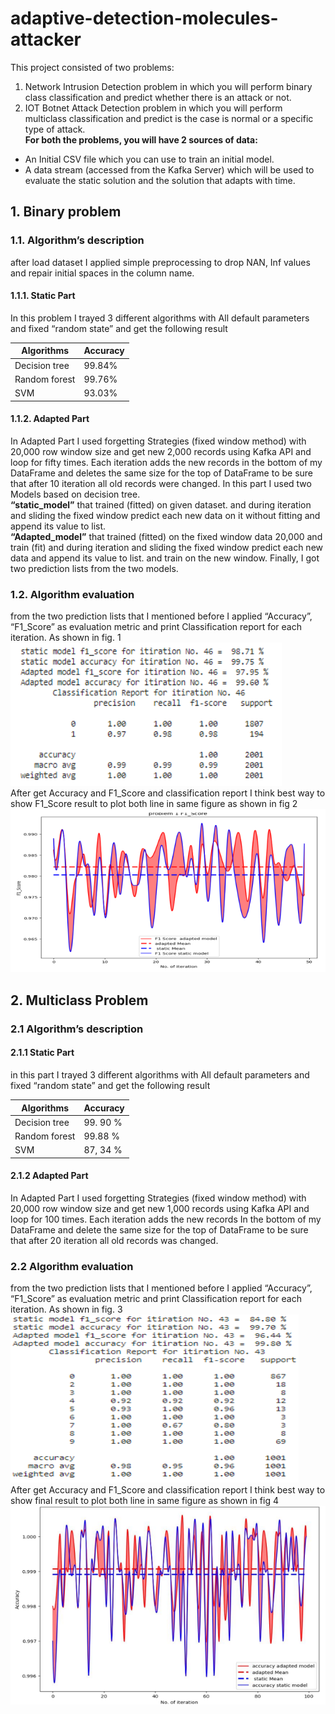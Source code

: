 # adaptive-detection-molecules-attacker
This project consisted of two problems: 
1. Network Intrusion Detection problem in which you will perform binary class classification and
predict whether there is an attack or not.
2. IOT Botnet Attack Detection problem in which you will perform multiclass classification and
predict is the case is normal or a specific type of attack. <br/>
**For both the problems, you will have 2 sources of data:**
- An Initial CSV file which you can use to train an initial model.
- A data stream (accessed from the Kafka Server) which will be used to evaluate the static
solution and the solution that adapts with time.
## 1. Binary problem
### 1.1. Algorithm’s description
after load dataset I applied simple preprocessing to drop NAN, Inf values and repair initial spaces in the column name.
#### 1.1.1. Static Part
In this problem I trayed 3 different algorithms with All default parameters and fixed “random state” and get the following result 

|Algorithms | Accuracy|
|--|--|
|Decision tree |  99.84% |
|Random forest|  99.76% |
| SVM | 93.03% |

#### 1.1.2. Adapted Part
In Adapted Part I used forgetting Strategies (fixed window method) with 20,000 row window size and get new 2,000 records using Kafka API and loop for fifty times. Each iteration adds the new records in the bottom of my DataFrame and deletes the same size for the top of DataFrame to be sure that after 10 iteration all old records were changed.
In this part I used two Models based on decision tree. <br/>
**“static_model”** that trained (fitted) on given dataset. and during iteration and sliding the fixed window predict each new data on it without fitting and append its value to list.<br/>
 **“Adapted_model”** that trained (fitted) on the fixed window data 20,000 and train (fit) and during iteration and sliding the fixed window predict each new data and append its value to list. and train on the new window. Finally, I got two prediction lists from the two models.
### 1.2. Algorithm evaluation
 from the two prediction lists that I mentioned before I applied “Accuracy”, “F1_Score” as evaluation metric and print Classification report for each iteration. As shown in fig. 1<br/>
 ![1 terminal output of iteration no. 46 for problem 1](https://github.com/eslamahmed235/adaptive-detection-molecules-attacker/blob/d7d708afaa1c789991b420c15023170098fc89f8/data/image.png)<br/>
 After get Accuracy and F1_Score and classification report I think best way to show F1_Score result to plot both line in same figure as shown in fig 2 <br/>
 ![-line chart between accuracy and no of iteration for problem 1](https://github.com/eslamahmed235/adaptive-detection-molecules-attacker/blob/4ae689ac8717528501eaae66a56e2fc6984631eb/data/problem%201%20result.png)


## 2. Multiclass Problem
### 2.1 Algorithm’s description
#### 2.1.1 Static Part
in this part I trayed 3 different algorithms with All default parameters and fixed “random state” and get the following result <br/>

|Algorithms | Accuracy|
|--|--|
|Decision tree | 99. 90 % |
|Random forest| 99.88 % |
| SVM | 87, 34 % |

#### 2.1.2 Adapted Part
In Adapted Part I used forgetting Strategies (fixed window method) with 20,000 row window size and get new 1,000 records using Kafka API and loop for 100 times. Each iteration adds the new records In the bottom of my DataFrame and delete the same size for the top of DataFrame to be sure that after 20 iteration all old records was changed.

### 2.2 Algorithm evaluation
from the two prediction lists that I mentioned before I applied “Accuracy”, “F1_Score” as evaluation metric and print Classification report for each iteration. As shown in fig. 3 <br/>
![Classification report for iteration no. 46](https://github.com/eslamahmed235/adaptive-detection-molecules-attacker/blob/main/data/problem%202%20calssification%20report.png) <br/>
After get Accuracy and F1_Score and classification report I think best way to show final result to plot both line in same figure as shown in fig 4 <br/>
![-line chart between accuracy and no of iteration for problem 2](https://github.com/eslamahmed235/adaptive-detection-molecules-attacker/blob/819e963bc089f82a53e103b1fa39c501625f66cd/data/problem%202%20result.png) <br/>
